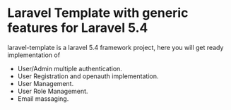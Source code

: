 # Laravel Template with generic features for Laravel 5.4
laravel-template is a laravel 5.4 framework project, here you will get ready implementation of 
* User/Admin multiple authentication.
* User Registration and openauth implementation.
* User Management.
* User Role Management.
* Email massaging. 
